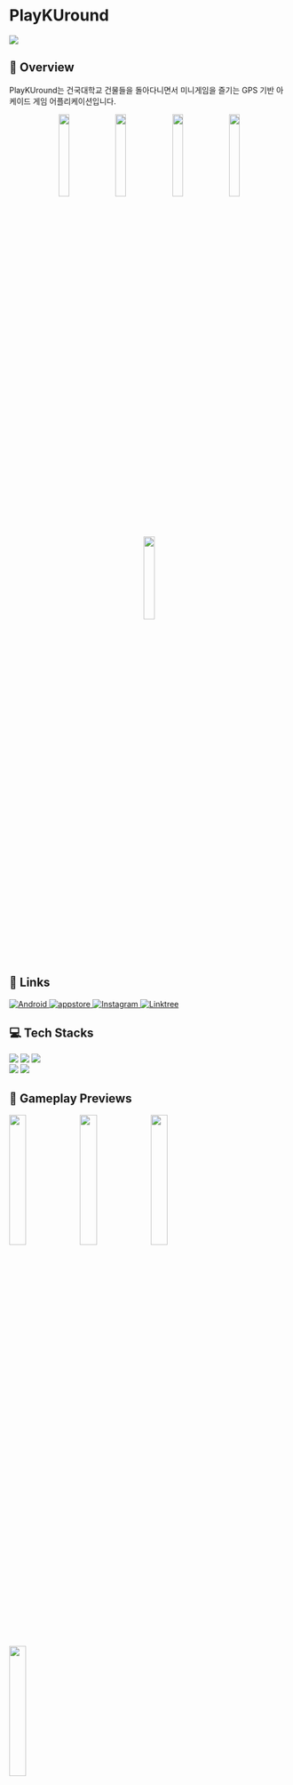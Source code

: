 # PlayKUround
<img src="https://github.com/user-attachments/assets/32d2c1e5-b3b6-4768-9fe2-2383d694c2b4">

## 🎯 Overview

PlayKUround는 건국대학교 건물들을 돌아다니면서 미니게임을 즐기는 GPS 기반 아케이드 게임 어플리케이션입니다.

<p align="center">
  <img src="https://github.com/user-attachments/assets/e38a9fcf-d1ec-4711-bfda-b15bece6c4f0" width="19.5%">
  <img src="https://github.com/user-attachments/assets/d6918873-3b26-426b-aa9e-65cc03553f01" width="19.5%">
  <img src="https://github.com/user-attachments/assets/42479695-14bb-4d00-82ed-8cd71a626d3d" width="19.5%">
  <img src="https://github.com/user-attachments/assets/7c94421e-4d1f-4a64-8737-25bf532211ce" width="19.5%">
  <img src="https://github.com/user-attachments/assets/87e47920-7db8-4aa9-ac06-ecaca1815765" width="19.5%">
</p>

## 🔗 Links
<a href="https://play.google.com/store/apps/details?id=com.umc.playkuround"> 
  <img src="https://img.shields.io/badge/android-%2334A853.svg?style=for-the-badge&logo=Android&logoColor=white" alt="Android"/>
</a>
<a href="https://apps.apple.com/kr/app/playkuround/id6664073073"> 
  <img src="https://img.shields.io/badge/iOS-0D96F6.svg?style=for-the-badge&logo=appstore&logoColor=white" alt="appstore"/>
</a>
<a href="https://www.instagram.com/playkuround_"> 
  <img src="https://img.shields.io/badge/instagram-%23E4405F.svg?style=for-the-badge&logo=Instagram&logoColor=white" alt="Instagram"/>
</a>
<a href="https://litt.ly/playkuround"> 
  <img src="https://img.shields.io/badge/Linktree-%2343E55E.svg?style=for-the-badge&logo=Linktree&logoColor=white" alt="Linktree"/>
</a>

## 💻 Tech Stacks
<p>
  <img src="https://img.shields.io/badge/Kotlin-7F52FF?style=for-the-badge&logo=kotlin&logoColor=white"> 
  <img src="https://img.shields.io/badge/Android-3DDC84?style=for-the-badge&logo=android&logoColor=white">
  <img src="https://img.shields.io/badge/Google_Maps-4285F4?style=for-the-badge&logo=googlemaps&logoColor=white">
  <br>
  <img src="https://img.shields.io/badge/Retrofit2-499C42?style=for-the-badge&logo=square&logoColor=white">
  <img src="https://img.shields.io/badge/Glide-4A90E2?style=for-the-badge">
</p>

## 🎥 Gameplay Previews
<p>
  <img src="https://github.com/user-attachments/assets/ad109a8b-ec8a-49e9-9b33-ece82d88631e" width="24.5%">
  <img src="https://github.com/user-attachments/assets/0fd8b9e0-91e1-41f6-8a32-bcf591aebd7a" width="24.5%">
  <img src="https://github.com/user-attachments/assets/d4c2fed5-db62-4a88-a4d6-6dbf10e4e7cf" width="24.5%">
  <img src="https://github.com/user-attachments/assets/8a448258-4df2-43ae-8e43-c371931f98ed" width="24.5%">
</p>
<p>
  <img src="https://github.com/user-attachments/assets/bbd76b9e-2b23-4ffb-a7c7-e11282c56d0b" width="24.5%">
  <img src="https://github.com/user-attachments/assets/18ecc069-5fb4-42c8-ad69-f4e28849ad6f" width="24.5%">
  <img src="https://github.com/user-attachments/assets/7f5cf732-aee8-4b78-a4b1-20df2251511f" width="24.5%">
  <img src="https://github.com/user-attachments/assets/30e0c779-7c52-47ef-9293-094164029117" width="24.5%">
</p>
